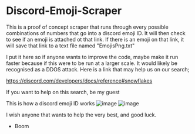 # Discord-Emoji-Scraper
This is a proof of concept scraper that runs through every possible combinations of numbers that go into a discord emoji ID. 
It will then check to see if an emoji is attached ot that link. If there is an emoji on that link, it will save that link to a text file named "EmojisPng.txt"

I put it here so if anyone wants to improve the code, maybe make it run faster because if this were to be run at a larger scale. It would likely be recognised as a DDOS attack.
Here is a link that may help us on our search;

https://discord.com/developers/docs/reference#snowflakes

If you want to help on this search, be my guest

This is how a discord emoji ID works
![image](https://user-images.githubusercontent.com/106004915/169680894-96f219b9-53b4-4584-b2e9-1ff264648bd1.png)
![image](https://user-images.githubusercontent.com/106004915/169680913-34df8ccc-28fb-4017-af1d-94652f97a71e.png)

I wish anyone that wants to help the very best, and good luck.

- Boom
